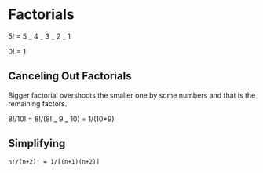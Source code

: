 # Factorials

5! = 5 _ 4 _ 3 _ 2 _ 1

0! = 1

## Canceling Out Factorials

Bigger factorial overshoots the smaller one by some numbers and that is the
remaining factors.

8!/10! = 8!/(8! _ 9 _ 10) = 1/(10\*9)

## Simplifying

```
n!/(n+2)! = 1/[(n+1)(n+2)]
```
